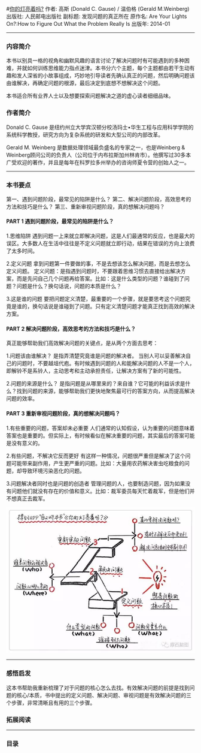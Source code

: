 #[你的灯亮着吗?](https://book.douban.com/subject/25772550/)
作者: 高斯 (Donald C. Gause) / 温伯格 (Gerald M.Weinberg)
出版社: 人民邮电出版社
副标题: 发现问题的真正所在
原作名: Are Your Lights On?:How to Figure Out What the Problem Really Is
出版年: 2014-01
***
### 内容简介 
本书以别具一格的视角和幽默风趣的语言讨论了解决问题时有可能遇到的多种困难，并就如何训练思维能力指点迷津。本书分六个主题，每个主题都由若干生动有趣和发人深省的小故事组成，巧妙地引导读者先确认真正的问题，然后明确问题该由谁解决，再确定问题的根源，最后决定到底想不想解决这个问题。

本书适合所有业界人士以及想要探索问题解决之道的虚心读者细细品味。

### 作者简介 
Donald C. Gause
是纽约州立大学宾汉顿分校汤玛士•华生工程与应用科学学院的系统科学教授，研究方向为复杂系统的研发和大型公司的内部改革。

Gerald M. Weinberg
是数据处理领域最负盛名的专家之一，也是Weinberg & Weinberg顾问公司的负责人（公司位于内布拉斯加州林肯市）。他撰写过30多本广受欢迎的著作，并且是每年在科罗拉多州举办的咨询师夏令营的创始人之一。

***
### 本书要点
第一、遇到问题阶段，最常见的陷阱是什么？
第二、解决问题阶段，高效思考的方法和技巧是什么？
第三、重新审视问题阶段，真的想解决问题吗？

#### PART 1 遇到问题阶段，最常见的陷阱是什么？
1.思维陷阱
遇到问题一上来就立即解决问题，这是人们最通常的反应，也是最大的误区。大多数人在生活中往往是不定义问题就立即行动，结果在错误的方向上浪费了太多时间。

2.定义问题
拿到问题第一件要做的事，不是去想该怎么解决问题，而是去想怎么定义问题。
定义问题：是指遇到问题时，不要跟着思维习惯去直接给出解决方案，而是先问自己几个问题再给答案。比如：这是什么类型的问题？谁碰到了问题？问题是什么？换句话说，问题的本质是什么？

3.这是谁的问题
要把问题定义清楚，最重要的一个步骤，就是要思考这个问题究竟是谁的，换句话说是谁碰到了问题。只有定义清楚问题才能真正找到高效的解决方案。

#### PART 2 解决问题阶段，高效思考的方法和技巧是什么？
真正能够帮助我们高效解决问题的关键点，是从两个方面去思考：

1.问题该由谁解决？
是指弄清楚究竟谁是问题的解决者。
当别人可以妥善解决自己的问题时，不要越俎代庖。有时候遇到问题的人和能解决问题的人不是一个人，即解铃不是系铃人，主动思考和主动承担责任，让解决方案有了新的可能性。

2.问题的来源是什么？
是指问题是从哪里来的？来自谁？它可能的利益诉求是什么？找到问题的来源，能够帮助我们更快地聚焦最可行的答案方向，从而提高解决问题的效率。

#### PART 3 重新审视问题阶段，真的想解决问题吗？
1.有些重要的问题，答案却未必重要
人们通常的认知假设，认为重要的问题意味着答案也是重要的。但实际上，有时候看似在解决重要的问题，其实最后的答案可能是没有意义的。

2.有些问题，不解决它反而更好
有这样一种情况，问题很严重但是解决了这个问题可能带来副作用，产生更严重的问题。比如：大量用农药解决害虫吃粮食的问题，却导致环境污染恶化的问题。

3.问题解决者同时也是问题的创造者
管理问题的人，也要制造问题，因为如果没有问题他们就没有存在的价值和意义。比如：裁军委员每天忙着裁军，但是他们并不想真正去裁军。

![](./_image/2017-07-04-06-26-06.jpg)
***
### 感悟启发
这本书帮助我重新梳理了对于问题的核心怎么去找。有效解决问题的前提是找到问题的核心/本质，书中提出的定义问题、解决问题、审视问题是有效解决问题的三个步骤，非常清晰且有用的三个步骤。

### 拓展阅读
***
### 目录